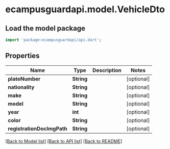 # ecampusguardapi.model.VehicleDto

## Load the model package
```dart
import 'package:ecampusguardapi/api.dart';
```

## Properties
Name | Type | Description | Notes
------------ | ------------- | ------------- | -------------
**plateNumber** | **String** |  | [optional] 
**nationality** | **String** |  | [optional] 
**make** | **String** |  | [optional] 
**model** | **String** |  | [optional] 
**year** | **int** |  | [optional] 
**color** | **String** |  | [optional] 
**registrationDocImgPath** | **String** |  | [optional] 

[[Back to Model list]](../README.md#documentation-for-models) [[Back to API list]](../README.md#documentation-for-api-endpoints) [[Back to README]](../README.md)


